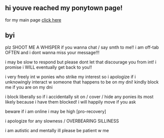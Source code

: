 ## hi youve reached my ponytown page! 

for my main page [click here](https://wip9000.carrd.co/)

## byi

plz SHOOT ME A WHISPER if you wanna chat / say smth to me!! i am off-tab OFTEN and i dont wanna miss your message!!!

i may be slow to respond but please dont let that discourage you from int! i promise i WILL eventually get back to you!!

i very freely int w ponies who strike my interest so i apologize if i unknowingly interact w someone that happens to be on my dni! kindly block me if you are on my dni

i block liberally so if i accidentally sit on / cover / hide any ponies its most likely because i have them blocked! i will happily move if you ask

beware if i am online i may be high [pro-recovery]

i apologize for any slowness / OVERBEARING SILLINESS

i am autistic and mentally ill please be patient w me
